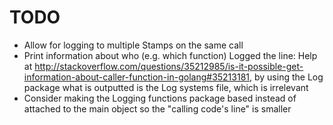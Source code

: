 # TODO
 * Allow for logging to multiple Stamps on the same call
 * Print information about who (e.g. which function) Logged the line: Help at http://stackoverflow.com/questions/35212985/is-it-possible-get-information-about-caller-function-in-golang#35213181, by using the Log package what is outputted is the Log systems file, which is irrelevant
 * Consider making the Logging functions package based instead of attached to the main object so the "calling code's line" is smaller
